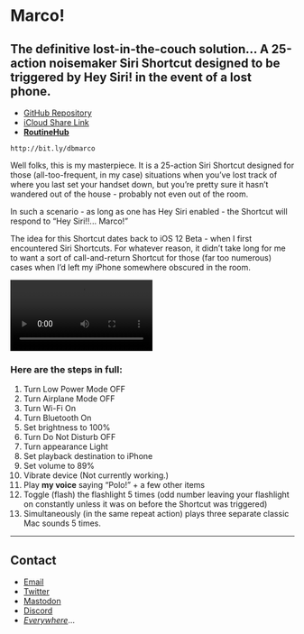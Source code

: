 # Marco!

## The definitive lost-in-the-couch solution... A 25-action noisemaker Siri Shortcut designed to be triggered by Hey Siri! in the event of a lost phone.

* [GitHub Repository](https://github.com/extratone/marco)
* [iCloud Share Link](https://www.icloud.com/shortcuts/dada8a6c8906498d81885032fdacfc27)
* [**RoutineHub**](https://routinehub.co/shortcut/8987/)
```
http://bit.ly/dbmarco
```

Well folks, this is my masterpiece. It is a 25-action Siri Shortcut designed for those (all-too-frequent, in my case) situations when you’ve lost track of where you last set your handset down, but you’re pretty sure it hasn’t wandered out of the house - probably not even out of the room.

In such a scenario - as long as one has Hey Siri enabled - the Shortcut will respond to “Hey Siri!!... Marco!”

The idea for this Shortcut dates back to iOS 12 Beta - when I first encountered Siri Shortcuts. For whatever reason, it didn’t take long for me to want a sort of call-and-return Shortcut for those (far too numerous) cases when I’d left my iPhone somewhere obscured in the room.

<video src="C:\Users\david\marco\MarcoBetaDemo.mp4" width=50%;></video>

### Here are the steps in full:
1. Turn Low Power Mode OFF
2. Turn Airplane Mode OFF
3. Turn Wi-Fi On
4. Turn Bluetooth On
5. Set brightness to 100%
6. Turn Do Not Disturb OFF
7. Turn appearance Light
8. Set playback destination to iPhone
9. Set volume to 89%
10. Vibrate device (Not currently working.)
11. Play **my voice** saying “Polo!” + a few other items
12. Toggle (flash) the flashlight 5 times (odd number leaving your flashlight on constantly unless it was on before the Shortcut was triggered)
13. Simultaneously (in the same repeat action) plays three separate classic Mac sounds 5 times.

***
## Contact

* [Email](mailto:davidblue@extratone.com) 
* [Twitter](https://twitter.com/NeoYokel)
* [Mastodon](https://mastodon.social/@DavidBlue)
* [Discord](https://discord.gg/0b9KQUKP858b0iZF)
* [*Everywhere*](https://www.notion.so/rotund/9fdc8e9610b34b8f991ebc148b760055?v=c170b58650c04fbdb7adc551a73d16a7)...